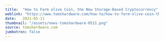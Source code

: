 ```yaml
---
title:  "How to Farm olive Coin, the New Storage-Based Cryptocurrency"
weblink: "https://www.tomshardware.com/how-to/how-to-farm-olive-coin-the-new-storage-based-cryptocurrency"
date:   2021-05-11
thumbnail: "/assets/news-tomshardware-0511.png"
source: tomshardware.com
jumbotron: false
---
```


